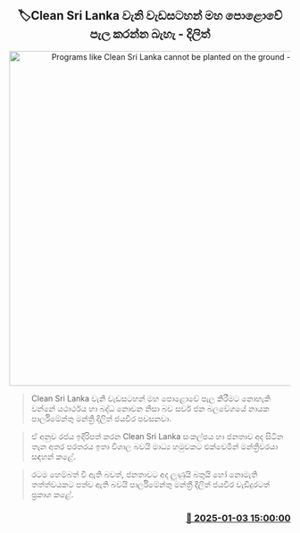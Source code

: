 <p align='center'><b><h2 align='center' title='Programs like Clean Sri Lanka cannot be planted on the ground - Dilith'>🏷Clean Sri Lanka වැනි වැඩසටහන් මහ පොළොවේ පැල කරන්න බැහැ - දිලිත්</h2></b></p>
<p align='center'><img src='https://helakuru.sgp1.cdn.digitaloceanspaces.com/esana/images/lib/dilith-jayaweera-media-new.jpg' width='600' alt='Programs like Clean Sri Lanka cannot be planted on the ground - Dilith'></p>

> Clean Sri Lanka වැනි වැඩසටහන් මහ පොළොවේ පැල කිරීමට නොහැකි වන්නේ යථාර්ථය හා බද්ධ නොවන නිසා බව සර්ව ජන බලවේගයේ නායක පාර්ලිමේන්තු මන්ත්‍රී දිලිත් ජයවීර පවසනවා.

> ඒ අනුව රජය ඉදිරිපත් කරන Clean Sri Lanka සංකල්පය හා ජනතාව අද සිටි​න තැන අතර පරතරය ඉතා විශාල බවයි මාධ්‍ය හමුවකට එක්වෙමින් මන්ත්‍රීවරයා සඳහන් කළේ.

> රට​ම හෙම්බත් වී ඇති බවත්, ජනතාවට අද ලුණුයි බතුයි හෝ නොමැති තත්ත්වයකට පත්ව ඇති බවයි පාර්ලිමේන්තු මන්ත්‍රී දිලිත් ජයවීර වැඩිදුරටත් ප්‍රකාශ කළේ.



<h3 align='right'><a href='https://www.helakuru.lk/esana/p/106297/'>📅 2025-01-03 15:00:00</a></h3>
